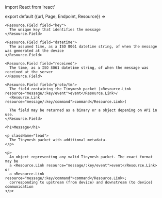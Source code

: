 import React from 'react'

export default ({url, Page, Endpoint, Resource}) =>
  <Resource resource="message/:key" url={url} name="Messages" weight={15}>

    <Resource.Field field="key">
      The unique key that identifies the message
    </Resource.Field>

    <Resource.Field field="datetime">
      The assumed time, as a ISO 8061 datetime string, of when the message was generated at the device
    </Resource.Field>

    <Resource.Field field="received">
      The time, as a ISO 8061 datetime string, of when the message was received at the server
    </Resource.Field>

    <Resource.Field field="proto/tm">
      The field containing the Tinymesh packet (<Resource.Link resource="message/:key/event">event</Resource.Link>/
      <Resource.Link resource="message/:key/command">command</Resource.Link>)

      The field may be returned as a binary or a object depening on API in use.
    </Resource.Field>

    <h1>Message</h1>

    <p className="lead">
      The Tinymesh packet with additional metadata.
    </p>

    <p>
      An object representing any valid Tinymesh packet. The exact format may be
      a <Resource.Link resource="message/:key/event">event</Resource.Link> or
      a <Resource.Link resource="message/:key/command">command</Resource.Link>;
      corresponding to upstream (from device) and downstream (to device) communication
    </p>
  </Resource>

